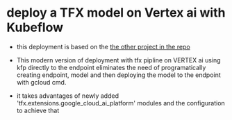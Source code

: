 # deploy a TFX model on Vertex ai with Kubeflow
- this deployment is based on the [the other project in the repo](https://github.com/drb3hn4m/classifier_tfx_vertex)
- This modern version of deployment with tfx pipline on VERTEX ai using kfp directly to the endpoint eliminates the need of programatically creating endpoint, model and then deploying the model to the endpoint with gcloud cmd.

- it takes advantages of newly added 'tfx.extensions.google_cloud_ai_platform' modules and the configuration to achieve that